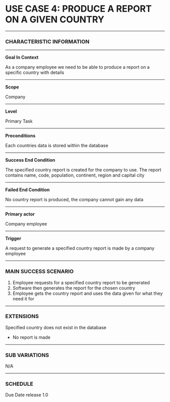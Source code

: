 # USE CASE 4: PRODUCE A REPORT ON A GIVEN COUNTRY

---

### CHARACTERISTIC INFORMATION

---

**Goal In Context**

As a company employee we need to be able to produce a report on a specific country with details

---

**Scope**

Company

---

**Level**

Primary Task

---
**Preconditions**

Each countries data is stored within the database

---

**Success End Condition**

The specified country report is created for the company to use. The report contains name, code, population, continent, region and capital city

---

**Failed End Condition**

No country report is produced, the company cannot gain any data

---

**Primary actor**

Company employee

---

**Trigger**

A request to generate a specified country report is made by a company employee

---

### MAIN SUCCESS SCENARIO
1. Employee requests for a specified country report to be generated
2. Software then generates the report for the chosen country
3. Employee gets the country report and uses the data given for what they need it for

---

### EXTENSIONS

Specified country does not exist in the database
 - No report is made

---

### SUB VARIATIONS

N/A

---
### SCHEDULE

Due Date release 1.0